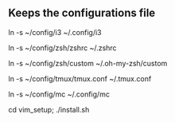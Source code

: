 Keeps the configurations file
-----------------------------

ln -s ~/config/i3 ~/.config/i3

ln -s ~/config/zsh/zshrc ~/.zshrc

ln -s ~/config/zsh/custom ~/.oh-my-zsh/custom

ln -s ~/config/tmux/tmux.conf ~/.tmux.conf

ln -s ~/config/mc ~/.config/mc

cd vim_setup; ./install.sh
